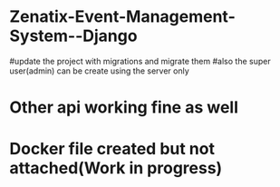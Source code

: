 # Zenatix-Event-Management-System--Django
#update the project with migrations and migrate them
#also the super user(admin) can be create using the server only
# Other api working fine as well
# Docker file created but not attached(Work in progress)
